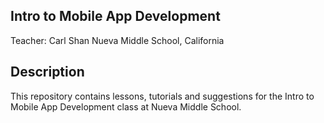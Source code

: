 ## Intro to Mobile App Development
Teacher: Carl Shan
Nueva Middle School, California

## Description
This repository contains lessons, tutorials and suggestions for the Intro to Mobile App Development class at Nueva Middle School.

